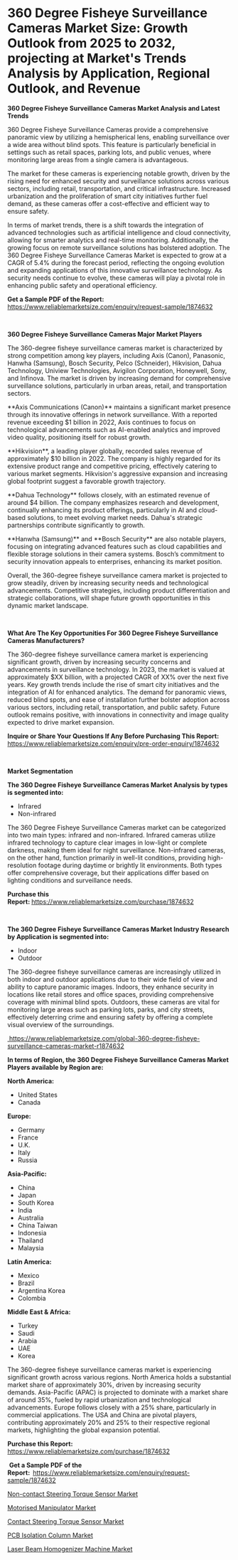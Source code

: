 <p><h1>360 Degree Fisheye Surveillance Cameras Market Size: Growth Outlook from 2025 to 2032, projecting at Market's Trends Analysis by Application, Regional Outlook, and Revenue</h1></p><p><strong>360 Degree Fisheye Surveillance Cameras Market Analysis and Latest Trends</strong></p>
<p><p>360 Degree Fisheye Surveillance Cameras provide a comprehensive panoramic view by utilizing a hemispherical lens, enabling surveillance over a wide area without blind spots. This feature is particularly beneficial in settings such as retail spaces, parking lots, and public venues, where monitoring large areas from a single camera is advantageous. </p><p>The market for these cameras is experiencing notable growth, driven by the rising need for enhanced security and surveillance solutions across various sectors, including retail, transportation, and critical infrastructure. Increased urbanization and the proliferation of smart city initiatives further fuel demand, as these cameras offer a cost-effective and efficient way to ensure safety.</p><p>In terms of market trends, there is a shift towards the integration of advanced technologies such as artificial intelligence and cloud connectivity, allowing for smarter analytics and real-time monitoring. Additionally, the growing focus on remote surveillance solutions has bolstered adoption. The 360 Degree Fisheye Surveillance Cameras Market is expected to grow at a CAGR of 5.4% during the forecast period, reflecting the ongoing evolution and expanding applications of this innovative surveillance technology. As security needs continue to evolve, these cameras will play a pivotal role in enhancing public safety and operational efficiency.</p></p>
<p><strong>Get a Sample PDF of the Report:&nbsp;</strong> <a href="https://www.reliablemarketsize.com/enquiry/request-sample/1874632?utm_campaign=1998&utm_medium=2&utm_source=Github&utm_content=ia&utm_term=28022025&utm_id=360-degree-fisheye-surveillance-cameras">https://www.reliablemarketsize.com/enquiry/request-sample/1874632</a></p>
<p>&nbsp;</p>
<p><strong>360 Degree Fisheye Surveillance Cameras Major Market Players</strong></p>
<p><p>The 360-degree fisheye surveillance cameras market is characterized by strong competition among key players, including Axis (Canon), Panasonic, Hanwha (Samsung), Bosch Security, Pelco (Schneider), Hikvision, Dahua Technology, Uniview Technologies, Avigilon Corporation, Honeywell, Sony, and Infinova. The market is driven by increasing demand for comprehensive surveillance solutions, particularly in urban areas, retail, and transportation sectors.</p><p>**Axis Communications (Canon)** maintains a significant market presence through its innovative offerings in network surveillance. With a reported revenue exceeding $1 billion in 2022, Axis continues to focus on technological advancements such as AI-enabled analytics and improved video quality, positioning itself for robust growth.</p><p>**Hikvision**, a leading player globally, recorded sales revenue of approximately $10 billion in 2022. The company is highly regarded for its extensive product range and competitive pricing, effectively catering to various market segments. Hikvision's aggressive expansion and increasing global footprint suggest a favorable growth trajectory.</p><p>**Dahua Technology** follows closely, with an estimated revenue of around $4 billion. The company emphasizes research and development, continually enhancing its product offerings, particularly in AI and cloud-based solutions, to meet evolving market needs. Dahua's strategic partnerships contribute significantly to growth.</p><p>**Hanwha (Samsung)** and **Bosch Security** are also notable players, focusing on integrating advanced features such as cloud capabilities and flexible storage solutions in their camera systems. Bosch’s commitment to security innovation appeals to enterprises, enhancing its market position.</p><p>Overall, the 360-degree fisheye surveillance camera market is projected to grow steadily, driven by increasing security needs and technological advancements. Competitive strategies, including product differentiation and strategic collaborations, will shape future growth opportunities in this dynamic market landscape.</p></p>
<p>&nbsp;</p>
<p><strong>What Are The Key Opportunities For 360 Degree Fisheye Surveillance Cameras Manufacturers?</strong></p>
<p><p>The 360-degree fisheye surveillance camera market is experiencing significant growth, driven by increasing security concerns and advancements in surveillance technology. In 2023, the market is valued at approximately $XX billion, with a projected CAGR of XX% over the next five years. Key growth trends include the rise of smart city initiatives and the integration of AI for enhanced analytics. The demand for panoramic views, reduced blind spots, and ease of installation further bolster adoption across various sectors, including retail, transportation, and public safety. Future outlook remains positive, with innovations in connectivity and image quality expected to drive market expansion.</p></p>
<p><strong>Inquire or Share Your Questions If Any Before Purchasing This Report:</strong> <a href="https://www.reliablemarketsize.com/enquiry/pre-order-enquiry/1874632?utm_campaign=1998&utm_medium=2&utm_source=Github&utm_content=ia&utm_term=28022025&utm_id=360-degree-fisheye-surveillance-cameras">https://www.reliablemarketsize.com/enquiry/pre-order-enquiry/1874632</a></p>
<p>&nbsp;</p>
<p><strong>Market Segmentation</strong></p>
<p><strong>The 360 Degree Fisheye Surveillance Cameras Market Analysis by types is segmented into:</strong></p>
<p><ul><li>Infrared</li><li>Non-infrared</li></ul></p>
<p><p>The 360 Degree Fisheye Surveillance Cameras market can be categorized into two main types: infrared and non-infrared. Infrared cameras utilize infrared technology to capture clear images in low-light or complete darkness, making them ideal for night surveillance. Non-infrared cameras, on the other hand, function primarily in well-lit conditions, providing high-resolution footage during daytime or brightly lit environments. Both types offer comprehensive coverage, but their applications differ based on lighting conditions and surveillance needs.</p></p>
<p><strong>Purchase this Report:&nbsp;</strong><a href="https://www.reliablemarketsize.com/purchase/1874632?utm_campaign=1998&utm_medium=2&utm_source=Github&utm_content=ia&utm_term=28022025&utm_id=360-degree-fisheye-surveillance-cameras">https://www.reliablemarketsize.com/purchase/1874632</a></p>
<p>&nbsp;</p>
<p><strong>The 360 Degree Fisheye Surveillance Cameras Market Industry Research by Application is segmented into:</strong></p>
<p><ul><li>Indoor</li><li>Outdoor</li></ul></p>
<p><p>The 360-degree fisheye surveillance cameras are increasingly utilized in both indoor and outdoor applications due to their wide field of view and ability to capture panoramic images. Indoors, they enhance security in locations like retail stores and office spaces, providing comprehensive coverage with minimal blind spots. Outdoors, these cameras are vital for monitoring large areas such as parking lots, parks, and city streets, effectively deterring crime and ensuring safety by offering a complete visual overview of the surroundings.</p></p>
<p><a href="https://www.reliablemarketsize.com/global-360-degree-fisheye-surveillance-cameras-market-r1874632?utm_campaign=1998&utm_medium=2&utm_source=Github&utm_content=ia&utm_term=28022025&utm_id=360-degree-fisheye-surveillance-cameras">&nbsp;https://www.reliablemarketsize.com/global-360-degree-fisheye-surveillance-cameras-market-r1874632</a></p>
<p><strong>In terms of Region, the 360 Degree Fisheye Surveillance Cameras Market Players available by Region are:</strong></p>
<p>
    <p> <strong> North America: </strong>
        <ul>
            <li>United States</li>
            <li>Canada</li>
        </ul>
        </p> 
    <p> <strong> Europe: </strong>
        <ul>
            <li>Germany</li>
            <li>France</li>
            <li>U.K.</li>
            <li>Italy</li>
            <li>Russia</li>
        </ul>
        </p> 
    <p> <strong> Asia-Pacific: </strong>
        <ul>
            <li>China</li>
            <li>Japan</li>
            <li>South Korea</li>
            <li>India</li>
            <li>Australia</li>
            <li>China Taiwan</li>
            <li>Indonesia</li>
            <li>Thailand</li>
            <li>Malaysia</li>
        </ul>
        </p> 
    <p> <strong> Latin America: </strong>
        <ul>
            <li>Mexico</li>
            <li>Brazil</li>
            <li>Argentina Korea</li>
            <li>Colombia</li>
        </ul>
        </p> 
    <p> <strong> Middle East & Africa: </strong>
        <ul>
            <li>Turkey</li>
            <li>Saudi</li>
            <li>Arabia</li>
            <li>UAE</li>
            <li>Korea</li>
        </ul>
    </p>
    </p>
<p><p>The 360-degree fisheye surveillance cameras market is experiencing significant growth across various regions. North America holds a substantial market share of approximately 30%, driven by increasing security demands. Asia-Pacific (APAC) is projected to dominate with a market share of around 35%, fueled by rapid urbanization and technological advancements. Europe follows closely with a 25% share, particularly in commercial applications. The USA and China are pivotal players, contributing approximately 20% and 25% to their respective regional markets, highlighting the global expansion potential.</p></p>
<p><strong>Purchase this Report: </strong><a href="https://www.reliablemarketsize.com/purchase/1874632?utm_campaign=1998&utm_medium=2&utm_source=Github&utm_content=ia&utm_term=28022025&utm_id=360-degree-fisheye-surveillance-cameras">https://www.reliablemarketsize.com/purchase/1874632</a></p>
<p>&nbsp;<strong>Get a Sample PDF of the Report:&nbsp;&nbsp;</strong><a href="https://www.reliablemarketsize.com/enquiry/request-sample/1874632?utm_campaign=1998&utm_medium=2&utm_source=Github&utm_content=ia&utm_term=28022025&utm_id=360-degree-fisheye-surveillance-cameras">https://www.reliablemarketsize.com/enquiry/request-sample/1874632</a></p>
<p><strong></strong></p>
<p><p><a href="https://github.com/denbelnmer50/Market-Research-Report-List-1/blob/main/non-contact-steering-torque-sensor-market.md?utm_campaign=1998&utm_medium=2&utm_source=Github&utm_content=ia&utm_term=28022025&utm_id=360-degree-fisheye-surveillance-cameras">Non-contact Steering Torque Sensor Market</a></p><p><a href="https://github.com/shewlisapsai/Market-Research-Report-List-1/blob/main/motorised-manipulator-market.md?utm_campaign=1998&utm_medium=2&utm_source=Github&utm_content=ia&utm_term=28022025&utm_id=360-degree-fisheye-surveillance-cameras">Motorised Manipulator Market</a></p><p><a href="https://github.com/vassihucz/Market-Research-Report-List-1/blob/main/contact-steering-torque-sensor-market.md?utm_campaign=1998&utm_medium=2&utm_source=Github&utm_content=ia&utm_term=28022025&utm_id=360-degree-fisheye-surveillance-cameras">Contact Steering Torque Sensor Market</a></p><p><a href="https://github.com/dibesnayee/Market-Research-Report-List-1/blob/main/pcb-isolation-column-market.md?utm_campaign=1998&utm_medium=2&utm_source=Github&utm_content=ia&utm_term=28022025&utm_id=360-degree-fisheye-surveillance-cameras">PCB Isolation Column Market</a></p><p><a href="https://github.com/krulicfidura/Market-Research-Report-List-1/blob/main/laser-beam-homogenizer-machine-market.md?utm_campaign=1998&utm_medium=2&utm_source=Github&utm_content=ia&utm_term=28022025&utm_id=360-degree-fisheye-surveillance-cameras">Laser Beam Homogenizer Machine Market</a></p></p>